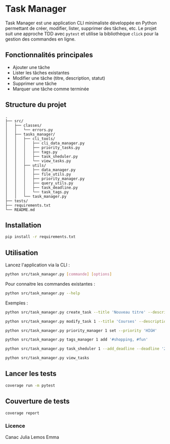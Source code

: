 # Task Manager

Task Manager est une application CLI minimaliste développée en Python permettant de créer, modifier, lister, supprimer des tâches, etc. Le projet suit une approche TDD avec `pytest` et utilise la bibliothèque `click` pour la gestion des commandes en ligne.

## Fonctionnalités principales

- Ajouter une tâche
- Lister les tâches existantes
- Modifier une tâche (titre, description, statut)
- Supprimer une tâche
- Marquer une tâche comme terminée

## Structure du projet
```
.
├── src/
│   ├── classes/
│   │   └── errors.py
│   ├── tasks_manager/
│   │   ├── cli_tools/
│   │   │   ├── cli_data_manager.py
│   │   │   ├── priority_tasks.py
│   │   │   ├── tags.py
│   │   │   ├── task_sheduler.py
│   │   │   └── view_tasks.py
│   │   ├── utils/
│   │   │   ├── data_manager.py
│   │   │   ├── file_utils.py
│   │   │   ├── priority_manager.py
│   │   │   ├── query_utils.py
│   │   │   ├── task_deadline.py
│   │   │   └── task_tags.py
│   │   └── task_manager.py
├── tests/
├── requirements.txt
└── README.md
```

## Installation

```bash
pip install -r requirements.txt
```

## Utilisation

Lancez l'application via la CLI :

```bash
python src/task_manager.py [commande] [options]
```

Pour connaitre les commandes existantes :

```bash
python src/task_manager.py --help
```


Exemples :

```bash
python src/task_manager.py create_task --title 'Nouveau titre' --description 'Nouvelle description'

python src/task_manager.py modify_task 1 --title 'Courses' --description 'Acheter des poires'

python src/task_manager.py priority_manager 1 set --priority 'HIGH'

python src/task_manager.py tags_manager 1 add '#shopping, #fun'

python src/task_manager.py task_sheduler 1 --add_deadline --deadline '2025-07-07'

python src/task_manager.py view_tasks 
```

## Lancer les tests

```bash
coverage run -m pytest
```

## Couverture de tests

```bash
coverage report
```

### Licence
Canac Julia
Lemos Emma